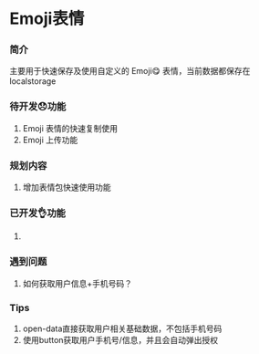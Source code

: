 # Emoji表情

### 简介
主要用于快速保存及使用自定义的 Emoji😋 表情，当前数据都保存在 localstorage

### 待开发😞功能
1. Emoji 表情的快速复制使用
2. Emoji 上传功能

### 规划内容
1. 增加表情包快速使用功能

### 已开发👌功能
1. 

### 遇到问题
1. 如何获取用户信息+手机号码？

### Tips
1. open-data直接获取用户相关基础数据，不包括手机号码
2. 使用button获取用户手机号/信息，并且会自动弹出授权